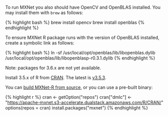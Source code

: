 To run MXNet you also should have OpenCV and OpenBLAS installed. You may install them with `brew` as follows:

{% highlight bash %}
brew install opencv
brew install openblas
{% endhighlight %}

To ensure MXNet R package runs with the version of OpenBLAS installed, create a symbolic link as follows:

{% highlight bash %}
ln -sf /usr/local/opt/openblas/lib/libopenblas.dylib
/usr/local/opt/openblas/lib/libopenblasp-r0.3.1.dylib
{% endhighlight %}

Note: packages for 3.6.x are not yet available.

Install 3.5.x of R from [CRAN](https://cran.r-project.org/bin/macosx/). The latest is
[v3.5.3](https://cran.r-project.org/bin/macosx/R-3.5.3.pkg).

You can [build MXNet-R from source](osx_setup.html#install-the-mxnet-package-for-r), or
you can use a pre-built binary:

{% highlight r %}
cran <- getOption("repos")
cran["dmlc"] <- "https://apache-mxnet.s3-accelerate.dualstack.amazonaws.com/R/CRAN/"
options(repos = cran)
install.packages("mxnet")
{% endhighlight %}
